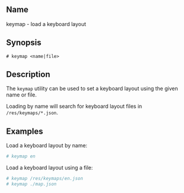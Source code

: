 ## Name

keymap - load a keyboard layout

## Synopsis

```**sh
# keymap <name|file>
```

## Description

The `keymap` utility can be used to set a keyboard layout using the given name or file.

Loading by name will search for keyboard layout files in `/res/keymaps/*.json`.

## Examples

Load a keyboard layout by name:
```sh
# keymap en
```

Load a keyboard layout using a file:
```sh
# keymap /res/keymaps/en.json
# keymap ./map.json
```
